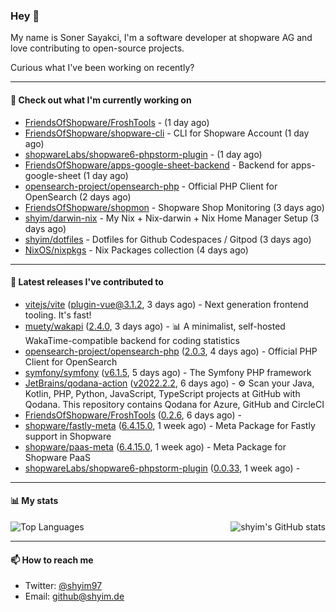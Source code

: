 ### Hey 👋

My name is Soner Sayakci, I'm a software developer at shopware AG and love contributing to open-source projects.

Curious what I've been working on recently?

---

#### 👷 Check out what I'm currently working on

- [FriendsOfShopware/FroshTools](https://github.com/FriendsOfShopware/FroshTools) -  (1 day ago)
- [FriendsOfShopware/shopware-cli](https://github.com/FriendsOfShopware/shopware-cli) - CLI for Shopware Account (1 day ago)
- [shopwareLabs/shopware6-phpstorm-plugin](https://github.com/shopwareLabs/shopware6-phpstorm-plugin) -  (1 day ago)
- [FriendsOfShopware/apps-google-sheet-backend](https://github.com/FriendsOfShopware/apps-google-sheet-backend) - Backend for apps-google-sheet (1 day ago)
- [opensearch-project/opensearch-php](https://github.com/opensearch-project/opensearch-php) - Official PHP Client for OpenSearch (2 days ago)
- [FriendsOfShopware/shopmon](https://github.com/FriendsOfShopware/shopmon) - Shopware Shop Monitoring (3 days ago)
- [shyim/darwin-nix](https://github.com/shyim/darwin-nix) - My Nix &#43; Nix-darwin &#43; Nix Home Manager Setup (3 days ago)
- [shyim/dotfiles](https://github.com/shyim/dotfiles) - Dotfiles for Github Codespaces / Gitpod (3 days ago)
- [NixOS/nixpkgs](https://github.com/NixOS/nixpkgs) - Nix Packages collection (4 days ago)

---

#### 🔭 Latest releases I've contributed to

- [vitejs/vite](https://github.com/vitejs/vite) ([plugin-vue@3.1.2](https://github.com/vitejs/vite/releases/tag/plugin-vue%403.1.2), 3 days ago) - Next generation frontend tooling. It&#39;s fast!
- [muety/wakapi](https://github.com/muety/wakapi) ([2.4.0](https://github.com/muety/wakapi/releases/tag/2.4.0), 3 days ago) - 📊 A minimalist, self-hosted WakaTime-compatible backend for coding statistics
- [opensearch-project/opensearch-php](https://github.com/opensearch-project/opensearch-php) ([2.0.3](https://github.com/opensearch-project/opensearch-php/releases/tag/2.0.3), 4 days ago) - Official PHP Client for OpenSearch
- [symfony/symfony](https://github.com/symfony/symfony) ([v6.1.5](https://github.com/symfony/symfony/releases/tag/v6.1.5), 5 days ago) - The Symfony PHP framework
- [JetBrains/qodana-action](https://github.com/JetBrains/qodana-action) ([v2022.2.2](https://github.com/JetBrains/qodana-action/releases/tag/v2022.2.2), 6 days ago) - ⚙️ Scan your Java, Kotlin, PHP, Python, JavaScript, TypeScript projects at GitHub with Qodana. This repository contains Qodana for Azure, GitHub and CircleCI
- [FriendsOfShopware/FroshTools](https://github.com/FriendsOfShopware/FroshTools) ([0.2.6](https://github.com/FriendsOfShopware/FroshTools/releases/tag/0.2.6), 6 days ago) - 
- [shopware/fastly-meta](https://github.com/shopware/fastly-meta) ([6.4.15.0](https://github.com/shopware/fastly-meta/releases/tag/6.4.15.0), 1 week ago) - Meta Package for Fastly support in Shopware
- [shopware/paas-meta](https://github.com/shopware/paas-meta) ([6.4.15.0](https://github.com/shopware/paas-meta/releases/tag/6.4.15.0), 1 week ago) - Meta Package for Shopware PaaS
- [shopwareLabs/shopware6-phpstorm-plugin](https://github.com/shopwareLabs/shopware6-phpstorm-plugin) ([0.0.33](https://github.com/shopwareLabs/shopware6-phpstorm-plugin/releases/tag/0.0.33), 1 week ago) - 

---

#### 📊 My stats

<img align="right" alt="shyim's GitHub stats" src="https://github-readme-stats.vercel.app/api?username=shyim&count_private=1&show_icons=true&" />

![Top Languages](https://github-readme-stats.vercel.app/api/top-langs/?username=shyim)

---

#### 📫 How to reach me

- Twitter: [@shyim97](https://twitter.com/shyim97)
- Email: [github@shyim.de](mailto://github@shyim.de)
